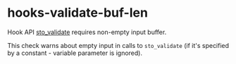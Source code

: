 # hooks-validate-buf-len

Hook API [sto_validate](https://xrpl-hooks.readme.io/reference/sto_validate) requires non-empty input buffer.

This check warns about empty input in calls to `sto_validate` (if it's specified by a constant - variable parameter is ignored).
